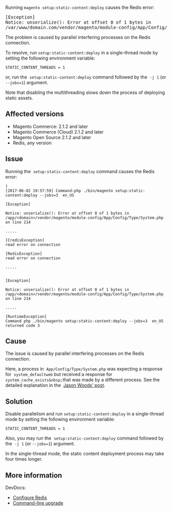 Running `` magento setup:static-content:deploy ``&nbsp;causes the Redis error:

<pre>[Exception] 
Notice: unserialize(): Error at offset 0 of 1 bytes in
/var/www/domain.com/vendor/magento/module-config/App/Config/Type/System.php on line 214
</pre>

The problem is caused by parallel interfering processes on the Redis connection.

To resolve, run `` setup:static-content:deploy `` in a single-thread mode by setting the following environment variable:

<pre><code class="language-clike">STATIC_CONTENT_THREADS =&nbsp;1</code></pre>

or, run the&nbsp; `` setup:static-content:deploy `` command followed by the&nbsp; `` -j 1 `` (or `` --jobs=1 ``) argument.

Note that disabling the multithreading slows down the process of deploying static assets.

## Affected versions

*   Magento Commerce: 2.1.2 and later
*   Magento Commerce (Cloud) 2.1.2 and later
*   Magento Open Source 2.1.2 and later
*   Redis, any version

## Issue

Running the&nbsp; `` setup:static-content:deploy ``&nbsp;command causes the Redis error:

<pre class="line-numbers"><code class="language-php">)
[2017-06-02 19:57:59] Command:php ./bin/magento setup:static-content:deploy --jobs=3  en_US
        
[Exception]                                                                                                                        
                                                                                
Notice: unserialize(): Error at offset 0 of 1 bytes in /app/&lt;domain&gt;/vendor/magento/module-config/App/Config/Type/System.php
on line 214
                        
.....

[CredisException]
read error on connection
                                                                    
[RedisException]
read error on connection
                                                                              
.....
<br/>                                                                                     
[Exception]
                                                                                            
Notice: unserialize(): Error at offset 0 of 1 bytes in /app/&lt;domain&gt;/vendor/magento/module-config/App/Config/Type/System.php
on line 214                         

.....

[RuntimeException]                                                                                       
Command php ./bin/magento setup:static-content:deploy --jobs=3  en_US  returned code 3            
</code></pre>

## Cause

The issue is caused by parallel interfering processes on the Redis connection.

Here, a process in&nbsp; `` App/Config/Type/System.php ``&nbsp;was expecting a response for&nbsp; `` system_defaultweb ``&nbsp;but received a response for&nbsp; `` system_cache_exists&nbsp; ``that was made by a different process. See the detailed explanation in the&nbsp; <a href="https://github.com/magento/magento2/issues/9287#issuecomment-302362283" rel="noopener">Jason Woods' post</a>.

## Solution

Disable parallelism and run `` setup:static-content:deploy `` in a single-thread mode by setting the following environment variable:

<pre><code class="language-clike">STATIC_CONTENT_THREADS =&nbsp;1</code></pre>

Also, you may run the&nbsp; `` setup:static-content:deploy `` command followed by the&nbsp; `` -j 1 `` (or `` --jobs=1 ``) argument.

<p class="info">In the single-thread mode, the static content deployment process may take four times longer.</p>

## More information

DevDocs:

*   <a href="http://devdocs.magento.com/guides/v2.2/config-guide/redis/config-redis.html" rel="noopener">Configure Redis</a>
*   <a href="http://devdocs.magento.com/guides/v2.2/comp-mgr/cli/cli-upgrade.html" rel="noopener">Command-line upgrade</a>